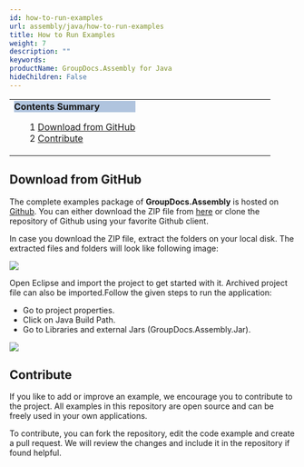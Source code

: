 ```yaml
---
id: how-to-run-examples
url: assembly/java/how-to-run-examples
title: How to Run Examples
weight: 7
description: ""
keywords: 
productName: GroupDocs.Assembly for Java
hideChildren: False
---
```

<table class="sectionMacro" border="0" cellpadding="5" cellspacing="0" width="100%"><tbody><tr><td valign="top" width="50%"><div class="panel" style="border-top-width: 1px; border-right-width: 1px; border-bottom-width: 1px; border-left-width: 1px;"><div class="panelHeader" style="border-bottom-width: 1px; background-color: rgb(176, 196, 222);"><b>Contents Summary</b></div><div class="panelContent"><style type="text/css">div.rbtoc1593026731533 { padding-top: 0px; padding-right: 0px; padding-bottom: 0px; padding-left: 0px; }div.rbtoc1593026731533 ul { list-style-type: none; list-style-image: none; margin-left: 0px; }div.rbtoc1593026731533 li { margin-left: 0px; padding-left: 0px; }</style><div class="toc rbtoc1593026731533"><ul class="toc-indentation"><li><span class="TOCOutline">1</span> <a href="#HowtoRunExamples-DownloadfromGitHub">Download from GitHub</a></li><li><span class="TOCOutline">2</span> <a href="#HowtoRunExamples-Contribute">Contribute</a></li></ul></div></div></div></td><td valign="top"></td></tr></tbody></table>

## Download from GitHub

The complete examples package of **GroupDocs.Assembly** is hosted on [Github](https://github.com/groupdocs-assembly/GroupDocs.Assembly-for-Java). You can either download the ZIP file from [here](https://codeload.github.com/groupdocs-assembly/GroupDocs.Assembly-for-Java/zip/master) or clone the repository of Github using your favorite Github client.

In case you download the ZIP file, extract the folders on your local disk. The extracted files and folders will look like following image:

![](https://github.com/groupdocs-assembly/GroupDocs.Assembly-for-Java/blob/master/Examples/GroupDocs.Assembly.Examples.Java/Data/Images/folder.PNG?raw=true)

Open Eclipse and import the project to get started with it. Archived project file can also be imported.Follow the given steps to run the application:

*   Go to project properties.
*   Click on Java Build Path.
*   Go to Libraries and external Jars (GroupDocs.Assembly.Jar).

![](https://github.com/groupdocs-assembly/GroupDocs.Assembly-for-Java/blob/master/Examples/GroupDocs.Assembly.Examples.Java/Data/Images/eclipse.PNG?raw=true)

## Contribute

If you like to add or improve an example, we encourage you to contribute to the project. All examples in this repository are open source and can be freely used in your own applications.

To contribute, you can fork the repository, edit the code example and create a pull request. We will review the changes and include it in the repository if found helpful.
